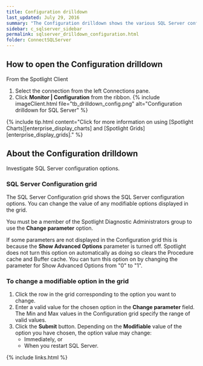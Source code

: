 ```yaml
---
title: Configuration drilldown
last_updated: July 29, 2016
summary: "The Configuration drilldown shows the various SQL Server configuration options, and allows you to make changes to most of these."
sidebar: c_sqlserver_sidebar
permalink: sqlserver_drilldown_configuration.html
folder: ConnectSQLServer
---
```



## How to open the Configuration drilldown

From the Spotlight Client

1. Select the connection from the left Connections pane.
2. Click **Monitor \| Configuration** from the ribbon.
   {% include imageClient.html file="tb_drilldown_config.png" alt="Configuration drilldown for SQL Server" %}

{% include tip.html content="Click for more information on using [Spotlight Charts][enterprise_display_charts] and [Spotlight Grids][enterprise_display_grids]." %}


## About the Configuration drilldown


Investigate SQL Server configuration options.

### SQL Server Configuration grid

The SQL Server Configuration grid shows the SQL Server configuration options. You can change the value of any modifiable options displayed in the grid.

You must be a member of the Spotlight Diagnostic Administrators group to use the **Change parameter** option.

If some parameters are not displayed in the Configuration grid this is because the **Show Advanced Options** parameter is turned off. Spotlight does not turn this option on automatically as doing so clears the Procedure cache and Buffer cache. You can turn this option on by changing the parameter for Show Advanced Options from "0" to "1".

### To change a modifiable option in the grid

1. Click the row in the grid corresponding to the option you want to change.
2. Enter a valid value for the chosen option in the **Change parameter** field. The Min and Max values in the Configuration grid specify the range of valid values.
3. Click the **Submit** button. Depending on the **Modifiable** value of the option you have chosen, the option value may change:
    * Immediately, or
    * When you restart SQL Server.


{% include links.html %}
